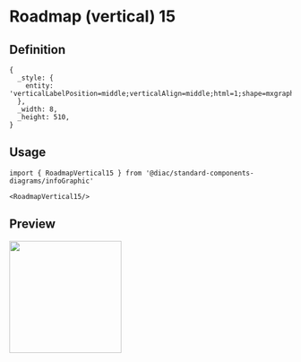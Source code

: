 # Roadmap (vertical) 15

## Definition

```
{
  _style: { 
    entity: 'verticalLabelPosition=middle;verticalAlign=middle;html=1;shape=mxgraph.infographic.circularCallout2;dy=15;strokeColor=#56517E;labelPosition=center;align=center;fontColor=#10739E;fontStyle=1;fontSize=24;shadow=0;direction=north;flipH=1;',
  },
  _width: 8,
  _height: 510,
}
```

## Usage

```
import { RoadmapVertical15 } from '@diac/standard-components-diagrams/infoGraphic'

<RoadmapVertical15/>
```

## Preview

<img src="./roadmap-vertical-15.png" width="200"/>
